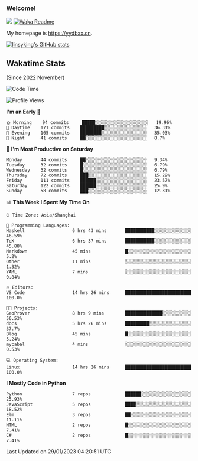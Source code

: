 ### Welcome!

![](https://visitor-badge.glitch.me/badge?page_id=linsyking.linsyking)
[![Waka Readme](https://github.com/linsyking/linsyking/actions/workflows/waka-readme.yml/badge.svg)](https://github.com/linsyking/linsyking/actions/workflows/waka-readme.yml)

My homepage is <https://yydbxx.cn>.

[![linsyking's GitHub stats](https://github-readme-stats.vercel.app/api?username=linsyking&show_icons=true&theme=onedark)](https://github.com/anuraghazra/github-readme-stats)

## Wakatime Stats

(Since 2022 November)

<!--START_SECTION:waka-->
![Code Time](http://img.shields.io/badge/Code%20Time-133%20hrs%2035%20mins-blue)

![Profile Views](http://img.shields.io/badge/Profile%20Views-0-blue)

**I'm an Early 🐤** 

```text
🌞 Morning    94 commits     █████░░░░░░░░░░░░░░░░░░░░   19.96% 
🌆 Daytime    171 commits    █████████░░░░░░░░░░░░░░░░   36.31% 
🌃 Evening    165 commits    ████████░░░░░░░░░░░░░░░░░   35.03% 
🌙 Night      41 commits     ██░░░░░░░░░░░░░░░░░░░░░░░   8.7%

```
📅 **I'm Most Productive on Saturday** 

```text
Monday       44 commits     ██░░░░░░░░░░░░░░░░░░░░░░░   9.34% 
Tuesday      32 commits     █░░░░░░░░░░░░░░░░░░░░░░░░   6.79% 
Wednesday    32 commits     █░░░░░░░░░░░░░░░░░░░░░░░░   6.79% 
Thursday     72 commits     ███░░░░░░░░░░░░░░░░░░░░░░   15.29% 
Friday       111 commits    ██████░░░░░░░░░░░░░░░░░░░   23.57% 
Saturday     122 commits    ██████░░░░░░░░░░░░░░░░░░░   25.9% 
Sunday       58 commits     ███░░░░░░░░░░░░░░░░░░░░░░   12.31%

```


📊 **This Week I Spent My Time On** 

```text
⌚︎ Time Zone: Asia/Shanghai

💬 Programming Languages: 
Haskell                  6 hrs 43 mins       ███████████░░░░░░░░░░░░░░   46.59% 
TeX                      6 hrs 37 mins       ███████████░░░░░░░░░░░░░░   45.88% 
Markdown                 45 mins             █░░░░░░░░░░░░░░░░░░░░░░░░   5.2% 
Other                    11 mins             ░░░░░░░░░░░░░░░░░░░░░░░░░   1.32% 
YAML                     7 mins              ░░░░░░░░░░░░░░░░░░░░░░░░░   0.84%

🔥 Editors: 
VS Code                  14 hrs 26 mins      █████████████████████████   100.0%

🐱‍💻 Projects: 
GeoProver                8 hrs 9 mins        ██████████████░░░░░░░░░░░   56.53% 
docs                     5 hrs 26 mins       █████████░░░░░░░░░░░░░░░░   37.7% 
Blog                     45 mins             █░░░░░░░░░░░░░░░░░░░░░░░░   5.24% 
mycabal                  4 mins              ░░░░░░░░░░░░░░░░░░░░░░░░░   0.53%

💻 Operating System: 
Linux                    14 hrs 26 mins      █████████████████████████   100.0%

```

**I Mostly Code in Python** 

```text
Python                   7 repos             ██████░░░░░░░░░░░░░░░░░░░   25.93% 
JavaScript               5 repos             ████░░░░░░░░░░░░░░░░░░░░░   18.52% 
Elm                      3 repos             ██░░░░░░░░░░░░░░░░░░░░░░░   11.11% 
HTML                     2 repos             █░░░░░░░░░░░░░░░░░░░░░░░░   7.41% 
C#                       2 repos             █░░░░░░░░░░░░░░░░░░░░░░░░   7.41%

```



 Last Updated on 29/01/2023 04:20:51 UTC
<!--END_SECTION:waka-->
